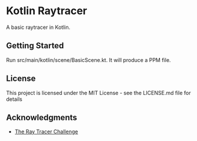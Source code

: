 # Kotlin Raytracer
A basic raytracer in Kotlin.

## Getting Started
Run src/main/kotlin/scene/BasicScene.kt. It will produce a PPM file.

## License
This project is licensed under the MIT License - see the LICENSE.md file for details

## Acknowledgments
* [The Ray Tracer Challenge](https://pragprog.com/titles/jbtracer/the-ray-tracer-challenge/)